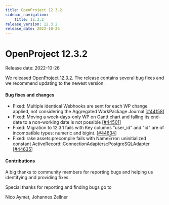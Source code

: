 ```yaml
---
title: OpenProject 12.3.2
sidebar_navigation:
    title: 12.3.2
release_version: 12.3.2
release_date: 2022-10-26
---
```


# OpenProject 12.3.2

Release date: 2022-10-26

We released [OpenProject 12.3.2](https://community.openproject.org/versions/1608).
The release contains several bug fixes and we recommend updating to the newest version.

<!--more-->
#### Bug fixes and changes

- Fixed: Multiple identical Webhooks are sent for each WP change applied, not considering the Aggregated WorkPackage Journal \[[#44158](https://community.openproject.org/wp/44158)\]
- Fixed: Moving a week-days-only WP on Gantt chart and falling its end-date to a non-working date is not possible \[[#44501](https://community.openproject.org/wp/44501)\]
- Fixed: Migration to 12.3.1 fails with Key columns "user_id" and "id" are of incompatible types: numeric and bigint. \[[#44634](https://community.openproject.org/wp/44634)\]
- Fixed: rake assets:precompile fails with NameError: uninitialized constant ActiveRecord::ConnectionAdapters::PostgreSQLAdapter \[[#44635](https://community.openproject.org/wp/44635)\]

#### Contributions
A big thanks to community members for reporting bugs and helping us identifying and providing fixes.

Special thanks for reporting and finding bugs go to

Nico Aymet, Johannes Zellner
